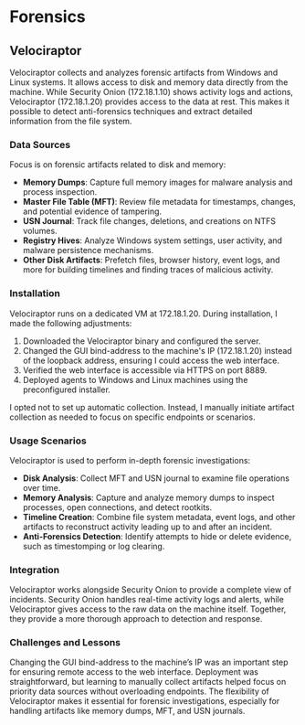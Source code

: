 # Forensics  

## Velociraptor  

Velociraptor collects and analyzes forensic artifacts from Windows and Linux systems. It allows access to disk and memory data directly from the machine. While Security Onion (172.18.1.10) shows activity logs and actions, Velociraptor (172.18.1.20) provides access to the data at rest. This makes it possible to detect anti-forensics techniques and extract detailed information from the file system.  

### Data Sources  

Focus is on forensic artifacts related to disk and memory:  
- **Memory Dumps**: Capture full memory images for malware analysis and process inspection.  
- **Master File Table (MFT)**: Review file metadata for timestamps, changes, and potential evidence of tampering.  
- **USN Journal**: Track file changes, deletions, and creations on NTFS volumes.  
- **Registry Hives**: Analyze Windows system settings, user activity, and malware persistence mechanisms.  
- **Other Disk Artifacts**: Prefetch files, browser history, event logs, and more for building timelines and finding traces of malicious activity.  

### Installation  

Velociraptor runs on a dedicated VM at 172.18.1.20. During installation, I made the following adjustments:  
1. Downloaded the Velociraptor binary and configured the server.  
2. Changed the GUI bind-address to the machine's IP (172.18.1.20) instead of the loopback address, ensuring I could access the web interface.  
3. Verified the web interface is accessible via HTTPS on port 8889.
4. Deployed agents to Windows and Linux machines using the preconfigured installer.

I opted not to set up automatic collection. Instead, I manually initiate artifact collection as needed to focus on specific endpoints or scenarios.  

### Usage Scenarios  

Velociraptor is used to perform in-depth forensic investigations:  
- **Disk Analysis**: Collect MFT and USN journal to examine file operations over time.  
- **Memory Analysis**: Capture and analyze memory dumps to inspect processes, open connections, and detect rootkits.  
- **Timeline Creation**: Combine file system metadata, event logs, and other artifacts to reconstruct activity leading up to and after an incident.  
- **Anti-Forensics Detection**: Identify attempts to hide or delete evidence, such as timestomping or log clearing.  

### Integration  

Velociraptor works alongside Security Onion to provide a complete view of incidents. Security Onion handles real-time activity logs and alerts, while Velociraptor gives access to the raw data on the machine itself. Together, they provide a more thorough approach to detection and response.  

### Challenges and Lessons  

Changing the GUI bind-address to the machine’s IP was an important step for ensuring remote access to the web interface. Deployment was straightforward, but learning to manually collect artifacts helped focus on priority data sources without overloading endpoints. The flexibility of Velociraptor makes it essential for forensic investigations, especially for handling artifacts like memory dumps, MFT, and USN journals.
